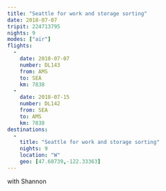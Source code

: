 ```yaml
---
title: "Seattle for work and storage sorting"
date: 2018-07-07
tripit: 224713795
nights: 9
modes: ["air"]
flights:
  -
    date: 2018-07-07
    number: DL143
    from: AMS
    to: SEA
    km: 7838
  -
    date: 2018-07-15
    number: DL142
    from: SEA
    to: AMS
    km: 7838
destinations:
  -
    title: "Seattle for work and storage sorting"
    nights: 9
    location: "W"
    geo: [47.60739,-122.33363]
---
```


with Shannon

